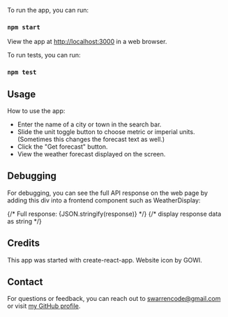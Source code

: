 To run the app, you can run:

### `npm start`

View the app at [http://localhost:3000](http://localhost:3000) in a web browser.

To run tests, you can run:

### `npm test`

## Usage

How to use the app:

- Enter the name of a city or town in the search bar.
- Slide the unit toggle button to choose metric or imperial units. (Sometimes this changes the forecast text as well.) 
- Click the "Get forecast" button.
- View the weather forecast displayed on the screen.

## Debugging

For debugging, you can see the full API response on the web page by adding this div into a frontend component such as WeatherDisplay:

<div>
    {/* Full response: {JSON.stringify(response)}   */}
    {/* display response data as string */}
</div>

## Credits

This app was started with create-react-app.
Website icon by GOWI.

## Contact

For questions or feedback, you can reach out to [swarrencode@gmail.com](mailto:swarrencode@gmail.com) or visit [my GitHub profile](https://github.com/sarahcode2112).

